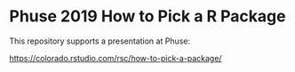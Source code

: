 # Phuse 2019 How to Pick a R Package

This repository supports a presentation at Phuse:

https://colorado.rstudio.com/rsc/how-to-pick-a-package/
